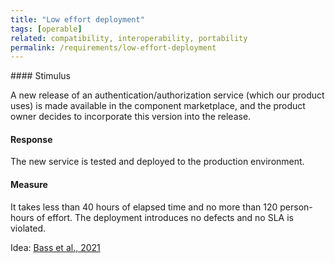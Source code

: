 ```yaml
---
title: "Low effort deployment"
tags: [operable]
related: compatibility, interoperability, portability
permalink: /requirements/low-effort-deployment
---
```


<div class="quality-requirement" markdown="1">
#### Stimulus


A new release of an authentication/authorization service (which our product uses) is made available in the component marketplace, and the product owner decides to incorporate this version into the release. 

#### Response

The new service is tested and deployed to the production environment. 


#### Measure
It takes less than 40 hours of elapsed time and no more than 120 person-hours of effort. 
The deployment introduces no defects and no SLA is violated.

Idea: [Bass et al., 2021](/references/#bass2021software)

</div><br>


